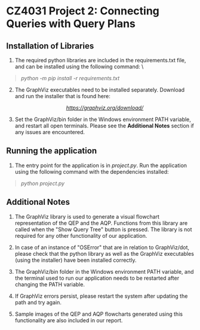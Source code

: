 # CZ4031 Project 2: Connecting Queries with Query Plans

## Installation of Libraries

1. The required python libraries are included in the requirements.txt file, and can be installed using the following command:  \
> *python -m pip install -r requirements.txt*

2. The GraphViz executables need to be installed separately. Download and run the installer that is found here:  \
*<center> https://graphviz.org/download/ </center>*

3. Set the GraphViz/bin folder in the Windows environment PATH variable, and restart all open terminals. Please see the **Additional Notes** section if any issues are encountered.

## Running the application

1. The entry point for the application is in *project.py*. Run the application using the following command with the dependencies installed:
> *python project.py*

## Additional Notes

1. The GraphViz library is used to generate a visual flowchart representation of the QEP and the AQP. Functions from this library are called when the "Show Query Tree" button is pressed. The library is not required for any other functionality of our application.

2. In case of an instance of "OSError" that are in relation to GraphViz/dot, please check that the python library as well as the GraphViz executables (using the installer) have been installed correctly.

3. The GraphViz/bin folder in the Windows environment PATH variable, and the terminal used to run our application needs to be restarted after changing the PATH variable.

4. If GraphViz errors persist, please restart the system after updating the path and try again.

5. Sample images of the QEP and AQP flowcharts generated using this functionality are also included in our report.